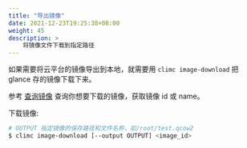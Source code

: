 ```yaml
---
title: "导出镜像"
date: 2021-12-23T19:25:38+08:00
weight: 45
description: >
    将镜像文件下载到指定路径
---
```


如果需要将云平台的镜像导出到本地，就需要用 `climc image-download` 把 glance 存的镜像下载下来。

参考 [查询镜像](../show/#查询镜像) 查询你想要下载的镜像，获取镜像 id 或 name。

下载镜像:

```bash
# OUTPUT 指定镜像的保存路径和文件名称，如/root/test.qcow2
$ climc image-download [--output OUTPUT] <image_id>
```